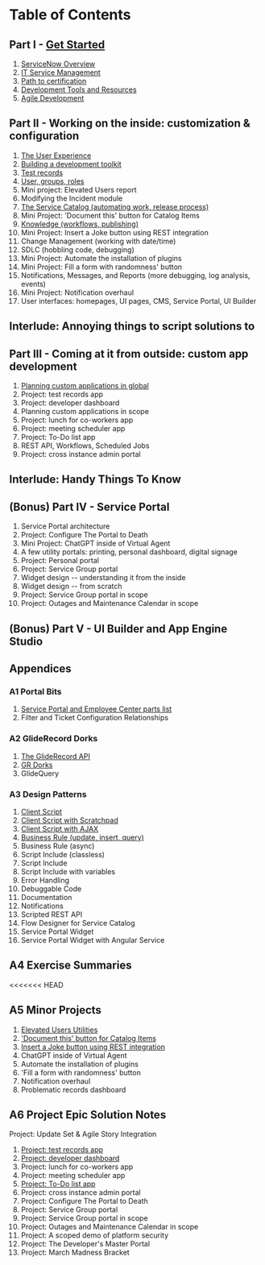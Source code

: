 # Table of Contents

## Part I - [Get Started](ch01_00.md)

1. [ServiceNow Overview](ch01_01.md)
2. [IT Service Management](ch01_02.md)
3. [Path to certification](ch01_03.md)
4. [Development Tools and Resources](ch01_04.md)
5. [Agile Development](ch01_05.md)

## Part II - Working on the inside: customization & configuration

01. [The User Experience](ch02_01.md)
02. [Building a development toolkit](ch02_02.md)
03. [Test records](ch02_03.md)
04. [User, groups, roles](ch02_04.md)
05. Mini project: Elevated Users report
06. Modifying the Incident module
07. [The Service Catalog (automating work, release process)](ch02_07.md)
08. Mini Project: 'Document this' button for Catalog Items
09. [Knowledge (workflows, publishing)](ch02_09.md)
10. Mini Project: Insert a Joke button using REST integration
11. Change Management (working with date/time)
12. SDLC (hobbling code, debugging)
13. Mini Project: Automate the installation of plugins
14. Mini Project: Fill a form with randomness' button
15. Notifications, Messages, and Reports (more debugging, log analysis, events)
16. Mini Project: Notification overhaul
17. User interfaces: homepages, UI pages, CMS, Service Portal, UI Builder 

## Interlude: Annoying things to script solutions to

## Part III - Coming at it from outside: custom app development

01. [Planning custom applications in global](ch03_01.md)
02. Project: test records app
03. Project: developer dashboard
04. Planning custom applications in scope
05. Project: lunch for co-workers app
06. Project: meeting scheduler app
07. Project: To-Do list app
08. REST API, Workflows, Scheduled Jobs
09. Project: cross instance admin portal

## Interlude: Handy Things To Know

## (Bonus) Part IV - Service Portal

01. Service Portal architecture
02. Project: Configure The Portal to Death
03. Mini Project: ChatGPT inside of Virtual Agent
04. A few utility portals: printing, personal dashboard, digital signage
05. Project: Personal portal
06. Project: Service Group portal
07. Widget design -- understanding it from the inside
08. Widget design -- from scratch
09. Project: Service Group portal in scope
10. Project: Outages and Maintenance Calendar in scope

## (Bonus) Part V - UI Builder and App Engine Studio

## Appendices

### A1 Portal Bits

01. [Service Portal and Employee Center parts list](a1_01.md)
02. Filter and Ticket Configuration Relationships

### A2 GlideRecord Dorks

01. [The GlideRecord API](a2_01.md)
02. [GR Dorks](a2_02.md)
03. GlideQuery


### A3 Design Patterns

01. [Client Script](a3_01.md)
02. [Client Script with Scratchpad](a3_02.md)
03. [Client Script with AJAX](a3_03.md)
04. [Business Rule (update, insert, query)](a3_04.md)
05. Business Rule (async)
06. Script Include (classless)
07. Script Include 
08. Script Include with variables
09. Error Handling
10. Debuggable Code
11. Documentation
12. Notifications
13. Scripted REST API
14. Flow Designer for Service Catalog
15. Service Portal Widget
16. Service Portal Widget with Angular Service


## A4 Exercise Summaries

<<<<<<< HEAD
## A5 Minor Projects
01. [Elevated Users Utilities](a5_01.md)
02. ['Document this' button for Catalog Items](a5_02.md)
03. [Insert a Joke button using REST integration](a5_03.md)
04. ChatGPT inside of Virtual Agent
05. Automate the installation of plugins
06. 'Fill a form with randomness' button
07. Notification overhaul
08. Problematic records dashboard

## A6 Project Epic Solution Notes
Project: Update Set & Agile Story Integration
01. [Project: test records app](a6_01.md)
02. [Project: developer dashboard](a6_02.md)
03. Project: lunch for co-workers app
04. Project: meeting scheduler app
05. [Project: To-Do list app](a6_05.md)
06. Project: cross instance admin portal
07. Project: Configure The Portal to Death
08. Project: Service Group portal
09. Project: Service Group portal in scope
10. Project: Outages and Maintenance Calendar in scope
11. Project: A scoped demo of platform security
12. Project: The Developer's Master Portal
13. Project: March Madness Bracket


